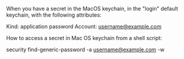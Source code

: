 When you have a secret in the MacOS keychain, in the "login" default keychain, with the following attributes:

Kind: application password
Account: username@example.com

How to access a secret in Mac OS keychain from a shell script:

security find-generic-password -a username@example.com -w
